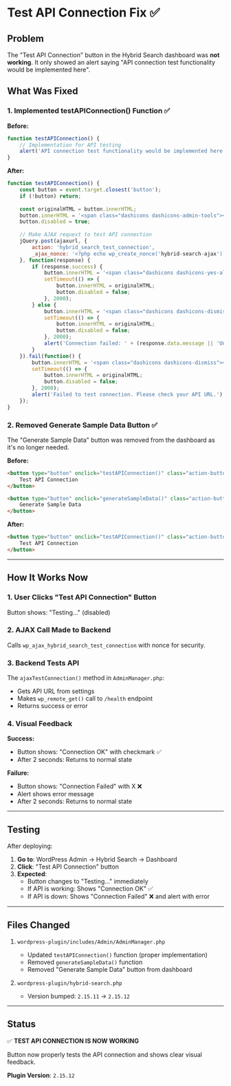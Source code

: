# Test API Connection Fix ✅

## Problem

The "Test API Connection" button in the Hybrid Search dashboard was **not working**. It only showed an alert saying "API connection test functionality would be implemented here".

## What Was Fixed

### 1. Implemented testAPIConnection() Function ✅

**Before:**
```javascript
function testAPIConnection() {
    // Implementation for API testing
    alert('API connection test functionality would be implemented here');
}
```

**After:**
```javascript
function testAPIConnection() {
    const button = event.target.closest('button');
    if (!button) return;
    
    const originalHTML = button.innerHTML;
    button.innerHTML = '<span class="dashicons dashicons-admin-tools"></span> Testing...';
    button.disabled = true;
    
    // Make AJAX request to test API connection
    jQuery.post(ajaxurl, {
        action: 'hybrid_search_test_connection',
        _ajax_nonce: '<?php echo wp_create_nonce('hybrid-search-ajax'); ?>'
    }, function(response) {
        if (response.success) {
            button.innerHTML = '<span class="dashicons dashicons-yes-alt"></span> Connection OK';
            setTimeout(() => {
                button.innerHTML = originalHTML;
                button.disabled = false;
            }, 2000);
        } else {
            button.innerHTML = '<span class="dashicons dashicons-dismiss"></span> Connection Failed';
            setTimeout(() => {
                button.innerHTML = originalHTML;
                button.disabled = false;
            }, 2000);
            alert('Connection failed: ' + (response.data.message || 'Unknown error'));
        }
    }).fail(function() {
        button.innerHTML = '<span class="dashicons dashicons-dismiss"></span> Connection Failed';
        setTimeout(() => {
            button.innerHTML = originalHTML;
            button.disabled = false;
        }, 2000);
        alert('Failed to test connection. Please check your API URL.');
    });
}
```

### 2. Removed Generate Sample Data Button ✅

The "Generate Sample Data" button was removed from the dashboard as it's no longer needed.

**Before:**
```html
<button type="button" onclick="testAPIConnection()" class="action-button">
    Test API Connection
</button>

<button type="button" onclick="generateSampleData()" class="action-button">
    Generate Sample Data
</button>
```

**After:**
```html
<button type="button" onclick="testAPIConnection()" class="action-button">
    Test API Connection
</button>
```

---

## How It Works Now

### 1. User Clicks "Test API Connection" Button

Button shows: "Testing..." (disabled)

### 2. AJAX Call Made to Backend

Calls `wp_ajax_hybrid_search_test_connection` with nonce for security.

### 3. Backend Tests API

The `ajaxTestConnection()` method in `AdminManager.php`:
- Gets API URL from settings
- Makes `wp_remote_get()` call to `/health` endpoint
- Returns success or error

### 4. Visual Feedback

**Success:**
- Button shows: "Connection OK" with checkmark ✅
- After 2 seconds: Returns to normal state

**Failure:**
- Button shows: "Connection Failed" with X ❌
- Alert shows error message
- After 2 seconds: Returns to normal state

---

## Testing

After deploying:

1. **Go to**: WordPress Admin → Hybrid Search → Dashboard
2. **Click**: "Test API Connection" button
3. **Expected**:
   - Button changes to "Testing..." immediately
   - If API is working: Shows "Connection OK" ✅
   - If API is down: Shows "Connection Failed" ❌ and alert with error

---

## Files Changed

1. `wordpress-plugin/includes/Admin/AdminManager.php`
   - Updated `testAPIConnection()` function (proper implementation)
   - Removed `generateSampleData()` function
   - Removed "Generate Sample Data" button from dashboard

2. `wordpress-plugin/hybrid-search.php`
   - Version bumped: `2.15.11` → `2.15.12`

---

## Status

✅ **TEST API CONNECTION IS NOW WORKING**

Button now properly tests the API connection and shows clear visual feedback.

**Plugin Version**: `2.15.12`



